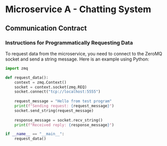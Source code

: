 # Microservice A - Chatting System

## Communication Contract

### Instructions for Programmatically Requesting Data

To request data from the microservice, you need to connect to the ZeroMQ socket and send a string message. Here is an example using Python:

```python
import zmq

def request_data():
    context = zmq.Context()
    socket = context.socket(zmq.REQ)
    socket.connect("tcp://localhost:5555")
    
    request_message = "Hello from test program"
    print(f"Sending request: {request_message}")
    socket.send_string(request_message)
    
    response_message = socket.recv_string()
    print(f"Received reply: {response_message}")

if __name__ == "__main__":
    request_data()
